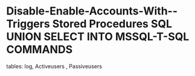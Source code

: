 # Disable-Enable-Accounts-With--Triggers Stored Procedures SQL UNION SELECT INTO MSSQL-T-SQL COMMANDS
 tables: log, Activeusers , Passiveusers
